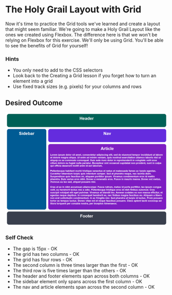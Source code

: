 # The Holy Grail Layout with Grid

Now it's time to practice the Grid tools we've learned and create a layout that might seem familiar. We're going to make a Holy Grail Layout like the ones we created using Flexbox. The difference here is that we won't be relying on Flexbox for this exercise. We'll only be using Grid. You'll be able to see the benefits of Grid for yourself!

### Hints

- You only need to add to the CSS selectors
- Look back to the Creating a Grid lesson if you forget how to turn an element into a grid
- Use fixed track sizes (e.g. pixels) for your columns and rows

## Desired Outcome

![desired outcome](./desired-outcome.png)

### Self Check

- The gap is 15px - OK
- The grid has two columns - OK
- The grid has four rows - OK
- The second column is three times larger than the first - OK
- The third row is five times larger than the others - OK
- The header and footer elements span across both columns - OK
- The sidebar element only spans across the first column - OK
- The nav and article elements span across the second column - OK
